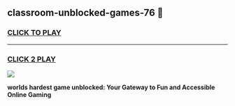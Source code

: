 
## classroom-unblocked-games-76 👋
<h3>
<a href="https://premium.freeplayer.one?title=classroom-unblocked-games-76&ref=14F">CLICK TO PLAY</a></h3>
<hr>

<h3>
<a href="https://premium.freeplayer.one?title=classroom-unblocked-games-76&ref=14F">CLICK 2 PLAY</a>
  
</h3>

<a href="https://premium.freeplayer.one?title=classroom-unblocked-games-76&ref=12F/"><img src="https://clearcache.store/games.png"></a>


**worlds hardest game unblocked: Your Gateway to Fun and Accessible Online Gaming**
